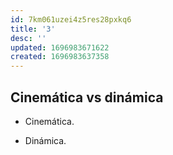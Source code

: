 ```yaml
---
id: 7km061uzei4z5res28pxkq6
title: '3'
desc: ''
updated: 1696983671622
created: 1696983637358
---
```


## Cinemática vs dinámica

- Cinemática.

- Dinámica.
